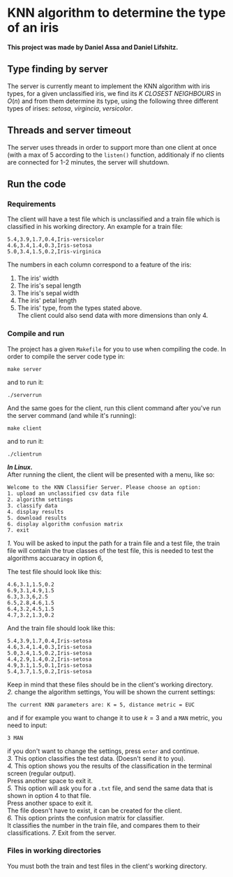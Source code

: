 # KNN algorithm to determine the type of an iris

**This project was made by Daniel Assa and Daniel Lifshitz.**
## Type finding by server
The server is currently meant to implement the KNN algorithm with iris types, for a given unclassified iris, we find its *K CLOSEST NEIGHBOURS* in $O\left(n\right)$ and from them determine its type,
using the following three different types of irises: *setosa*, *virgincia*, *versicolor*. 
## Threads and server timeout
The server uses threads in order to support more than one client at once (with a max of 5 according to the ```listen()``` function, additionaly if no clients are connected for 1-2 minutes, the server will shutdown.
## Run the code
### Requirements
The client will have a test file which is unclassified and a train file which is classified in his working directory.
An example for a train file:
```
5.4,3.9,1.7,0.4,Iris-versicolor
4.6,3.4,1.4,0.3,Iris-setosa
5.0,3.4,1.5,0.2,Iris-virginica
```
The numbers in each column correspond to a feature of the iris:
1. The iris' width
2. The iris's sepal length
3. The iris's sepal width
4. The iris' petal length
5. The iris' type, from the types stated above.  
The client could also send data with more dimensions than only 4.
  
  

### Compile and run
The project has a given ```Makefile``` for you to use when compiling the code.
In order to compile the server code type in:
```
make server
```
and to run it:
```
./serverrun
```
And the same goes for the client, run this client command after you've run the server command (and while it's running):
```
make client
```
and to run it:
```
./clientrun  
```
***In Linux.***    
After running the client, the client will be presented with a menu, like so:
```
Welcome to the KNN Classifier Server. Please choose an option:
1. upload an unclassified csv data file
2. algorithm settings
3. classify data
4. display results
5. download results
6. display algorithm confusion matrix
7. exit
```
*1.* You will be asked to input the path for a train file and a test file, the train file will contain the true classes of the test file, this is needed to test the   algorithms accuaracy in option 6,

The test file should look like this:  
```
4.6,3.1,1.5,0.2
6.9,3.1,4.9,1.5
6.3,3.3,6,2.5
6.5,2.8,4.6,1.5
6.4,3.2,4.5,1.5
4.7,3.2,1.3,0.2
```
And the train file should look like this:  
```
5.4,3.9,1.7,0.4,Iris-setosa
4.6,3.4,1.4,0.3,Iris-setosa
5.0,3.4,1.5,0.2,Iris-setosa
4.4,2.9,1.4,0.2,Iris-setosa
4.9,3.1,1.5,0.1,Iris-setosa
5.4,3.7,1.5,0.2,Iris-setosa
```
Keep in mind that these files should be in the client's working directory.    
*2.* change the algorithm settings, You will be shown the current settings:  
```
The current KNN parameters are: K = 5, distance metric = EUC
```
and if for example you want to change it to use $k=3$ and a ```MAN``` metric, you need to input:  
```
3 MAN
```
if you don't want to change the settings, press ```enter``` and continue.  
*3.* This option classifies the test data. (Doesn't send it to you).  
*4.* This option shows you the results of the classification in the terminal screen (regular output).  
Press another space to exit it.  
*5.* This option will ask you for a ```.txt``` file, and send the same data that is shown in option 4 to that file.  
Press another space to exit it.  
The file doesn't have to exist, it can be created for the client.  
*6.* This option prints the confusion matrix for classifier.  
It classifies the number in the train file, and compares them to their classifications.
*7.* Exit from the server.  



### Files in working directories
You must both the train and test files in the client's working directory.






